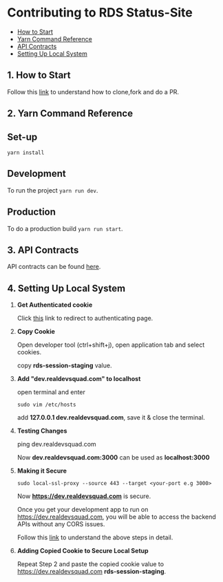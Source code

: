 # Contributing to RDS Status-Site

- [How to Start](#1.-how-to-start)
- [Yarn Command Reference](#2.-yarn-command-reference)
- [API Contracts](#3.-api-contracts)
- [Setting Up Local System](#4.-setting-up-local-system)

##  **1. How to Start**

Follow this [link](https://github.com/Real-Dev-Squad/website-welcome/blob/main/CONTRIBUTING.md) to understand how to clone,fork and do a PR.




## **2. Yarn Command Reference**

## Set-up

`yarn install`

## Development

To run the project `yarn run dev`.

## Production

To do a production build `yarn run start`.


## **3. API Contracts**

API contracts can be found [here](https://github.com/Real-Dev-Squad/website-api-contracts/tree/main/tasks).

## **4. Setting Up Local System**

 
 1. **Get Authenticated cookie**
    
    Click [this](https://github.com/login/oauth/authorize?client_id=c4a84431feaf604e89d1) link to redirect to authenticating page.

 2. **Copy Cookie**
   
    Open developer tool (ctrl+shift+j), open application tab and select cookies.
    
    copy **rds-session-staging** value.

 3. **Add "dev.realdevsquad.com" to localhost**
    
    open terminal and enter
    
    ```
    sudo vim /etc/hosts
    ```

    add **127.0.0.1   dev.realdevsquad.com**, save it & close the terminal.
    
 4. **Testing Changes**   
 
    ping dev.realdevsquad.com

    Now **dev.realdevsquad.com:3000** can be used as **localhost:3000**

 5. **Making it Secure**

    ```
    sudo local-ssl-proxy --source 443 --target <your-port e.g 3000>
    ```
    Now **https://dev.realdevsquad.com** is secure.

    Once you get your development app to run on https://dev.realdevsquad.com, you will be able to access the backend APIs without any CORS issues.
    
    Follow this [link](https://github.com/Real-Dev-Squad/website-code-docs/tree/main/docs/dev/https-dev-url-cors) to understand the above steps in detail.
 6. **Adding Copied Cookie to Secure Local Setup**
    
     Repeat Step 2 and paste the copied cookie value to https://dev.realdevsquad.com **rds-session-staging**.
   
 



